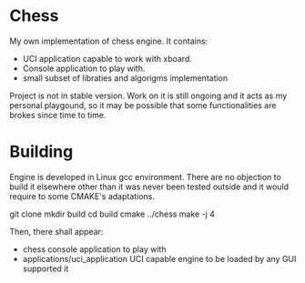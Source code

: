 # Chess
My own implementation of chess engine. It contains:
* UCI application capable to work with xboard.
* Console application to play with.
* small subset of libraties and algorigms implementation

Project is not in stable version. Work on it is still ongoing and it acts as my personal playgound, so it may be possible that some functionalities are brokes since time to time.

# Building
Engine is developed in Linux gcc environment. There are no objection to build it elsewhere other than it was never been tested outside and it would require to some CMAKE's adaptations.

git clone
mkdir build
cd build
cmake ../chess
make -j 4

Then, there shall appear:
 * chess console application to play with
 * applications/uci_application UCI capable engine to be loaded by any GUI supported it
